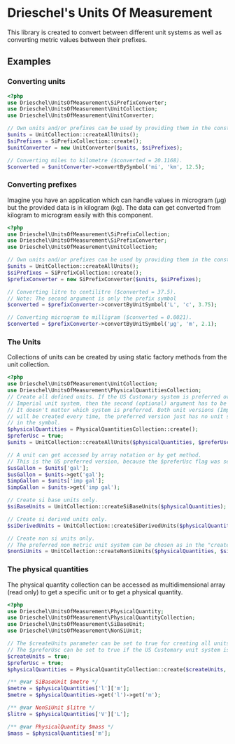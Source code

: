 # Drieschel's Units Of Measurement

This library is created to convert between different unit systems as well as converting metric values between their prefixes.

## Examples 

### Converting units
```php
<?php
use Drieschel\UnitsOfMeasurement\SiPrefixConverter;
use Drieschel\UnitsOfMeasurement\UnitCollection;
use Drieschel\UnitsOfMeasurement\UnitConverter;

// Own units and/or prefixes can be used by providing them in the constructor. Both is optional.
$units = UnitCollection::createAllUnits();
$siPrefixes = SiPrefixCollection::create();
$unitConverter = new UnitConverter($units, $siPrefixes);

// Converting miles to kilometre ($converted = 20.1168).
$converted = $unitConverter->convertBySymbol('mi', 'km', 12.5);
```

### Converting prefixes
Imagine you have an application which can handle values in microgram (µg) but the provided data is in kilogram (kg). The data can get converted from kilogram to microgram easily with this component.

```php
<?php
use Drieschel\UnitsOfMeasurement\SiPrefixCollection;
use Drieschel\UnitsOfMeasurement\SiPrefixConverter;
use Drieschel\UnitsOfMeasurement\UnitCollection;

// Own units and/or prefixes can be used by providing them in the constructor. Both is optional.
$units = UnitCollection::createAllUnits();
$siPrefixes = SiPrefixCollection::create();
$prefixConverter = new SiPrefixConverter($units, $siPrefixes);

// Converting litre to centilitre ($converted = 37.5).
// Note: The second argument is only the prefix symbol
$converted = $prefixConverter->convertByUnitSymbol('L', 'c', 3.75);

// Converting microgram to milligram ($converted = 0.0021).
$converted = $prefixConverter->convertByUnitSymbol('µg', 'm', 2.1);
```

### The Units
Collections of units can be created by using static factory methods from the unit collection. 
```php
<?php
use Drieschel\UnitsOfMeasurement\UnitCollection;
use Drieschel\UnitsOfMeasurement\PhysicalQuantitiesCollection;
// Create all defined units. If the US Customary system is preferred over the
// Imperial unit system, then the second (optional) argument has to be set to true.    
// It doesn't matter which system is preferred. Both unit versions (Imperial and USC)
// will be created every time, the preferred version just has no unit system prefix 
// in the symbol.
$physicalQuantities = PhysicalQuantitiesCollection::create();
$preferUsc = true;
$units = UnitCollection::createAllUnits($physicalQuantities, $preferUsc);

// A unit can get accessed by array notation or by get method.
// This is the US preferred version, because the $preferUsc flag was set to true.
$usGallon = $units['gal'];
$usGallon = $units->get('gal');
$impGallon = $units['imp gal'];
$impGallon = $units->get('imp gal');

// Create si base units only.
$siBaseUnits = UnitCollection::createSiBaseUnits($physicalQuantities);

// Create si derived units only.
$siDerivedUnits = UnitCollection::createSiDerivedUnits($physicalQuantities, $siBaseUnits);

// Create non si units only.
// The preferred non metric unit system can be chosen as in the "createAllUnits" method call.
$nonSiUnits = UnitCollection::createNonSiUnits($physicalQuantities, $siBaseUnits, $preferUsc);
```
### The physical quantities
The physical quantity collection can be accessed as multidimensional array (read only) to get a specific unit or to get a physical quantity. 

```php
<?php
use Drieschel\UnitsOfMeasurement\PhysicalQuantity;
use Drieschel\UnitsOfMeasurement\PhysicalQuantityCollection;
use Drieschel\UnitsOfMeasurement\SiBaseUnit;
use Drieschel\UnitsOfMeasurement\NonSiUnit;

// The $createUnits parameter can be set to true for creating all units at once.
// The $preferUsc can be set to true if the US Customary unit system is preferred over the Imperial unit system.
$createUnits = true;
$preferUsc = true;
$physicalQuantities = PhysicalQuantityCollection::create($createUnits, $preferUsc);

/** @var SiBaseUnit $metre */
$metre = $physicalQuantities['l']['m'];
$metre = $physicalQuantities->get('l')->get('m');

/** @var NonSiUnit $litre */
$litre = $physicalQuantities['V']['L'];

/** @var PhysicalQuantity $mass */
$mass = $physicalQuantities['m'];
```